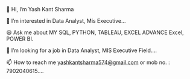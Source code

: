 👋 Hi, I’m Yash Kant Sharma

👀 I’m interested in Data Analyst, Mis Executive...

😃 Ask me about MY SQL, PYTHON, TABLEAU, EXCEL ADVANCE Excel, POWER BI.

💞️ I’m looking for a job in Data Analyst, MIS Executive Field....

📫 How to reach me yashkantsharma574@gmail.com or mob no. : 7902040615....


